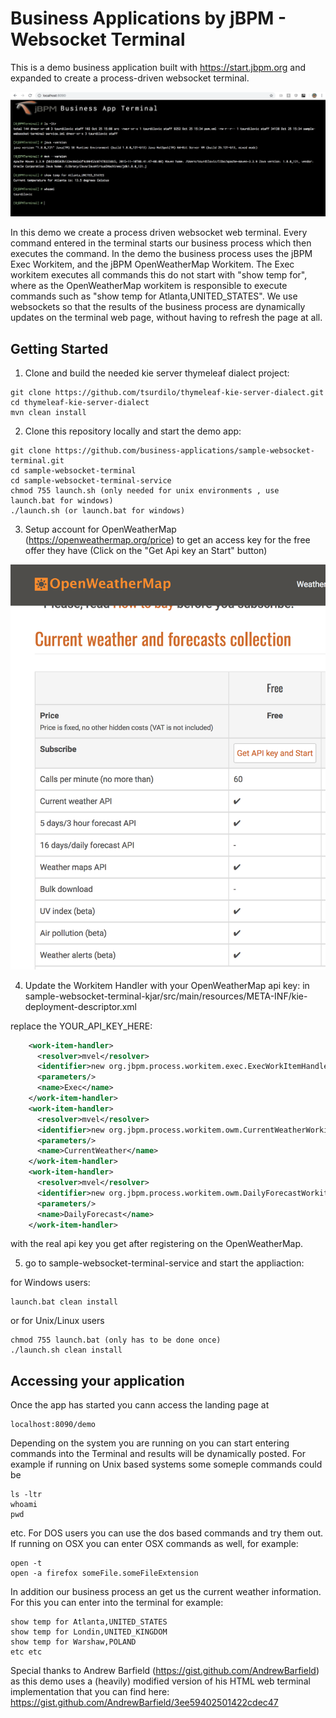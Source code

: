 # Business Applications by jBPM - Websocket Terminal

This is a demo business application built with https://start.jbpm.org and expanded
to create a process-driven websocket terminal. 

![Sample of demo](img/demoscreenshot.png?raw=true)

In this demo we create a process driven websocket web terminal. Every command entered in the terminal
starts our business process which then executes the command. In the demo the business process
uses the jBPM Exec Workitem, and the jBPM OpenWeatherMap Workitem. The Exec workitem executes
all commands this do not start with "show temp for", where as the OpenWeatherMap workitem is responsible 
to execute commands such as "show temp for Atlanta,UNITED_STATES". 
We use websockets so that the results of the business process are dynamically updates on the terminal 
web page, without having to refresh the page at all.

## Getting Started 
1. Clone and build the needed kie server thymeleaf dialect project:
```
git clone https://github.com/tsurdilo/thymeleaf-kie-server-dialect.git
cd thymeleaf-kie-server-dialect
mvn clean install
```

2. Clone this repository locally and start the demo app:

```
git clone https://github.com/business-applications/sample-websocket-terminal.git
cd sample-websocket-terminal
cd sample-websocket-terminal-service
chmod 755 launch.sh (only needed for unix environments , use launch.bat for windows)
./launch.sh (or launch.bat for windows)
```

3. Setup account for OpenWeatherMap (https://openweathermap.org/price) to get an access key for the free
offer they have (Click on the "Get Api key an Start" button)

![OpenWeatherMapApiKey](img/getapikey.png?raw=true)

4. Update the Workitem Handler with your OpenWeatherMap api key:
in sample-websocket-terminal-kjar/src/main/resources/META-INF/kie-deployment-descriptor.xml

replace the YOUR_API_KEY_HERE:

```xml
    <work-item-handler>
      <resolver>mvel</resolver>
      <identifier>new org.jbpm.process.workitem.exec.ExecWorkItemHandler()</identifier>
      <parameters/>
      <name>Exec</name>
    </work-item-handler>
    <work-item-handler>
      <resolver>mvel</resolver>
      <identifier>new org.jbpm.process.workitem.owm.CurrentWeatherWorkitemHandler("YOUR_API_KEY_HERE")</identifier>
      <parameters/>
      <name>CurrentWeather</name>
    </work-item-handler>
    <work-item-handler>
      <resolver>mvel</resolver>
      <identifier>new org.jbpm.process.workitem.owm.DailyForecastWorkitemHandler("YOUR_API_KEY_HERE")</identifier>
      <parameters/>
      <name>DailyForecast</name>
    </work-item-handler>
```


with the real api key you get after registering on the OpenWeatherMap.

5. go to sample-websocket-terminal-service and start the appliaction:

for Windows users:

```
launch.bat clean install
```

or for Unix/Linux users

```
chmod 755 launch.bat (only has to be done once)
./launch.sh clean install
```

## Accessing your application

Once the app has started you cann access the landing page at 

```
localhost:8090/demo
```

Depending on the system you are running on you can start entering commands into the Terminal
and results will be dynamically posted. 
For example if running on Unix based systems some someple commands could be 

```
ls -ltr
whoami
pwd
```
etc. For DOS users you can use the dos based commands and try them out.
If running on OSX you can enter OSX commands as well, for example:

```
open -t
open -a firefox someFile.someFileExtension
```

In addition our business process an get us the current weather information. For this 
you can enter into the terminal for example:

```
show temp for Atlanta,UNITED_STATES
show temp for Londin,UNITED_KINGDOM
show temp for Warshaw,POLAND
etc etc
```

Special thanks to Andrew Barfield (https://gist.github.com/AndrewBarfield) as 
this demo uses a (heavily) modified version of his HTML web terminal implementation 
that you can find here: https://gist.github.com/AndrewBarfield/3ee59402501422cdec47
